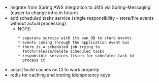 - migrate from Spring AWS integration to JMS via Spring-Messaging (easier to change infra in future)
- add scheduled tasks service (single responsibility - store/fire events without actual processing)
    - NOTE:
      ```
      * separate service with its own DB to store events
      * events coming through the application event bus
      * there is a scheduled job trying to 
        fetch/release/delete scheduled tasks
      * responsible services listen for scheduled task to
        process it
      ```
- adjust build caches on CI to work properly
- redis for caching and storing idempotency keys
